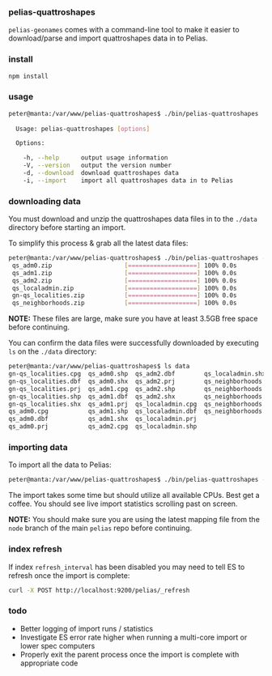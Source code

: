 
### pelias-quattroshapes

`pelias-geonames` comes with a command-line tool to make it easier to download/parse and import quattroshapes data in to Pelias.

### install

```bash
npm install
```

### usage

```bash
peter@manta:/var/www/pelias-quattroshapes$ ./bin/pelias-quattroshapes
  
  Usage: pelias-quattroshapes [options]

  Options:

    -h, --help      output usage information
    -V, --version   output the version number
    -d, --download  download quattroshapes data
    -i, --import    import all quattroshapes data in to Pelias

```

### downloading data

You must download and unzip the quattroshapes data files in to the `./data` directory before starting an import.

To simplify this process & grab all the latest data files:

```bash
peter@manta:/var/www/pelias-quattroshapes$ ./bin/pelias-quattroshapes -d
 qs_adm0.zip                    [===================] 100% 0.0s
 qs_adm1.zip                    [===================] 100% 0.0s
 qs_adm2.zip                    [===================] 100% 0.0s
 qs_localadmin.zip              [===================] 100% 0.0s
 gn-qs_localities.zip           [===================] 100% 0.0s
 qs_neighborhoods.zip           [===================] 100% 0.0s
```

**NOTE:** These files are large, make sure you have at least 3.5GB free space before continuing.

You can confirm the data files were successfully downloaded by executing `ls` on the `./data` directory:

```bash
peter@manta:/var/www/pelias-quattroshapes$ ls data
gn-qs_localities.cpg  qs_adm0.shp  qs_adm2.dbf        qs_localadmin.shx
gn-qs_localities.dbf  qs_adm0.shx  qs_adm2.prj        qs_neighborhoods.cpg
gn-qs_localities.prj  qs_adm1.cpg  qs_adm2.shp        qs_neighborhoods.dbf
gn-qs_localities.shp  qs_adm1.dbf  qs_adm2.shx        qs_neighborhoods.prj
gn-qs_localities.shx  qs_adm1.prj  qs_localadmin.cpg  qs_neighborhoods.shp
qs_adm0.cpg           qs_adm1.shp  qs_localadmin.dbf  qs_neighborhoods.shx
qs_adm0.dbf           qs_adm1.shx  qs_localadmin.prj
qs_adm0.prj           qs_adm2.cpg  qs_localadmin.shp
```

### importing data

To import all the data to Pelias:

```bash
peter@manta:/var/www/pelias-quattroshapes$ ./bin/pelias-quattroshapes -i
```

The import takes some time but should utilize all available CPUs. Best get a coffee. You should see live import statistics scrolling past on screen.

**NOTE:** You should make sure you are using the latest mapping file from the `node` branch of the main `pelias` repo before continuing.

### index refresh

If index `refresh_interval` has been disabled you may need to tell ES to refresh once the import is complete:

```bash
curl -X POST http://localhost:9200/pelias/_refresh
```

### todo

- Better logging of import runs / statistics
- Investigate ES error rate higher when running a multi-core import or lower spec computers
- Properly exit the parent process once the import is complete with appropriate code

